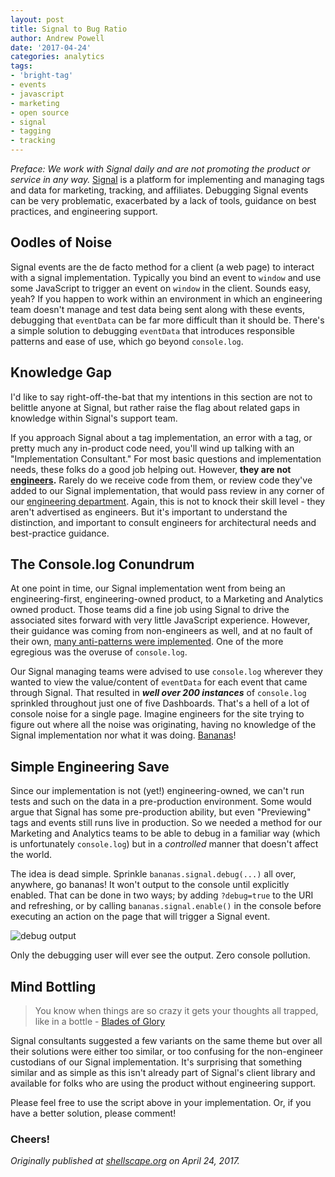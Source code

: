 ```yaml
---
layout: post
title: Signal to Bug Ratio
author: Andrew Powell
date: '2017-04-24'
categories: analytics
tags:
- 'bright-tag'
- events
- javascript
- marketing
- open source
- signal
- tagging
- tracking
---
```


*Preface: We work with Signal daily and are not promoting the product
 or service in any way.* [Signal](https://www.signal.co/) is a platform for
  implementing and managing tags and data for marketing, tracking, and affiliates.
  Debugging Signal events can be very problematic, exacerbated by a lack of tools,
  guidance on best practices, and engineering support.

## Oodles of Noise

Signal events are the de facto method for a client (a web page) to interact with
a signal implementation. Typically you bind an event to `window` and use some
JavaScript to trigger an event on `window` in the client. Sounds easy, yeah? If
you happen to work within an environment in which an engineering team doesn't
manage and test data being sent along with these events, debugging that `eventData`
can be far more difficult than it should be. There's a simple solution to debugging
`eventData` that introduces responsible patterns and ease of use, which go beyond
`console.log`.

## Knowledge Gap

I'd like to say right-off-the-bat that my intentions in this section are not to
belittle anyone at Signal, but rather raise the flag about related gaps in knowledge
within Signal's support team.

If you approach Signal about a tag implementation, an error with a tag, or pretty
much any in-product code need, you'll wind up talking with an "Implementation Consultant."
For most basic questions and implementation needs, these folks do a good job helping
out. However, **they are not [engineers](https://en.wikipedia.org/wiki/Software_engineer).** Rarely do we receive code from them, or
review code they've added to our Signal implementation, that would pass review
in any corner of our [engineering department](http://tech.gilt.com). Again, this is not to knock their
skill level - they aren't advertised as engineers. But it's important to understand
the distinction, and important to consult engineers for architectural needs and
best-practice guidance.

## The Console.log Conundrum

At one point in time, our Signal implementation went from being an engineering-first,
engineering-owned product, to a Marketing and Analytics owned product. Those
teams did a fine job using Signal to drive the associated sites forward with very
little JavaScript experience. However, their guidance was coming from non-engineers
as well, and at no fault of their own, [many anti-patterns were implemented](https://sourcemaking.com/antipatterns).
One of the more egregious was the overuse of `console.log`.

Our Signal managing teams were advised to use `console.log` wherever they wanted
to view the value/content of `eventData` for each event that came through Signal.
That resulted in **_well over 200 instances_** of `console.log` sprinkled throughout
just one of five Dashboards. That's a hell of a lot of console noise for a single
page. Imagine engineers for the site trying to figure out where all the noise was
originating, having no knowledge of the Signal implementation nor what it was doing.
[Bananas](https://www.youtube.com/watch?v=s8MDNFaGfT4)!

## Simple Engineering Save

Since our implementation is not (yet!) engineering-owned, we can't run tests and
such on the data in a pre-production environment. Some would argue that Signal has
some pre-production ability, but even "Previewing" tags and events still runs live
in production. So we needed a method for our Marketing and Analytics teams to be
able to debug in a familiar way (which is unfortunately `console.log`) but in a
_controlled_ manner that doesn't affect the world.

<script src="https://gist.github.com/shellscape/fdcd98aa743b683eb4539336b06200c9.js"></script>

The idea is dead simple. Sprinkle `bananas.signal.debug(...)` all over, anywhere,
go bananas! It won't output to the console until explicitly enabled. That can be
done in two ways; by adding `?debug=true` to the URI and refreshing, or by calling
`bananas.signal.enable()` in the console before executing an action on the page
that will trigger a Signal event.

![debug output](http://shellscape.org/assets/images/in-post/signal-debug-output.png)

Only the debugging user will ever see the output.
Zero console pollution.

## Mind Bottling

> You know when things are so crazy it gets your thoughts all trapped, like in a bottle - [Blades of Glory](https://www.youtube.com/watch?v=rSfebOXSBOE)

Signal consultants suggested a few variants on the same theme but over all their
solutions were either too similar, or too confusing for the non-engineer custodians
of our Signal implementation. It's surprising that something similar and as simple
as this isn't already part of Signal's client library and available for folks
who are using the product without engineering support.

Please feel free to use the script above in your implementation. Or, if you have
a better solution, please comment!

### Cheers!

*Originally published at
 [shellscape.org](http://shellscape.org/2017/04/24/signal-to-bug-ratio) on
 April 24, 2017.*
